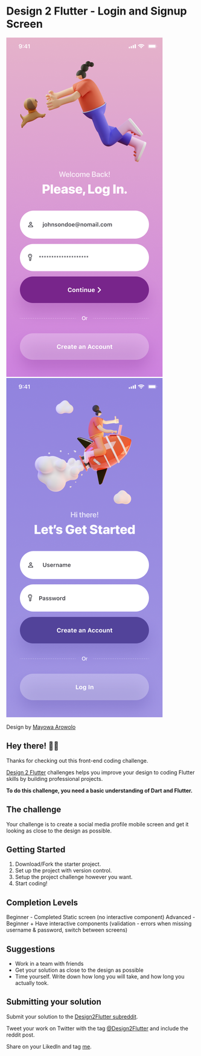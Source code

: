 # Design 2 Flutter - Login and Signup Screen

![Design preview for the Login Screen coding challenge](./assets/images/log_in.png) ![Design preview for the Sign Up Screen coding challenge](./assets/images/sign_up.png)

Design by [Mayowa Arowolo](https://www.behance.net/a9dezign)

## Hey there! 👋😁

Thanks for checking out this front-end coding challenge.

[Design 2 Flutter](https://www.reddit.com/r/Design2Flutter/) challenges helps you improve your design to coding Flutter skills by building professional projects.

**To do this challenge, you need a basic understanding of Dart and Flutter.**

## The challenge

Your challenge is to create a social media profile mobile screen and get it looking as close to the design as possible.

## Getting Started

1. Download/Fork the starter project.
2. Set up the project with version control.
3. Setup the project challenge however you want.
4. Start coding!

## Completion Levels

Beginner - Completed Static screen (no interactive component)
Advanced - Beginner + Have interactive components (validation - errors when missing username & password, switch between screens)

## Suggestions

- Work in a team with friends
- Get your solution as close to the design as possible
- Time yourself. Write down how long you will take, and how long you actually took.

## Submitting your solution

Submit your solution to the [Design2Flutter subreddit](https://www.reddit.com/r/Design2Flutter/).

Tweet your work on Twitter with the tag [@Design2Flutter](https://twitter.com/Design2Flutter) and include the reddit post.

Share on your LikedIn and tag [me](https://www.linkedin.com/in/haris-samingan-7889b9140/).

